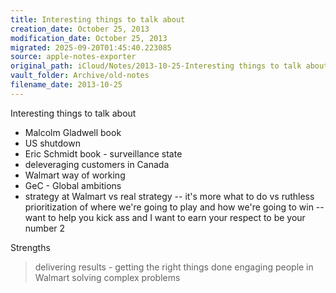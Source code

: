 ```yaml
---
title: Interesting things to talk about
creation_date: October 25, 2013
modification_date: October 25, 2013
migrated: 2025-09-20T01:45:40.223085
source: apple-notes-exporter
original_path: iCloud/Notes/2013-10-25-Interesting things to talk about.md
vault_folder: Archive/old-notes
filename_date: 2013-10-25
---
```



Interesting things to talk about
- Malcolm Gladwell book
- US shutdown 
- Eric Schmidt book - surveillance state
- deleveraging customers in Canada
- Walmart way of working
- GeC - Global ambitions
- strategy at Walmart vs real strategy
-- it's more what to do vs ruthless prioritization of where we're going to play and how we're going to win
-- want to help you kick ass and I want to earn your respect to be your number 2
 
Strengths
> delivering results - getting the right things done
> engaging people in Walmart
> solving complex problems
